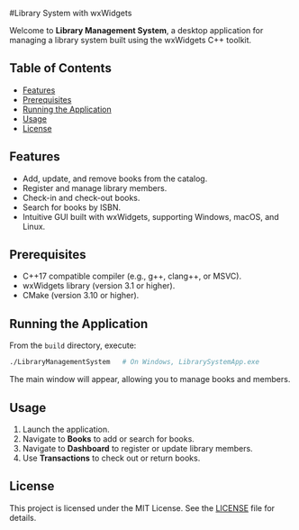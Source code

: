 #Library System with wxWidgets

Welcome to **Library Management System**, a desktop application for managing a library system built using the wxWidgets C++ toolkit.

## Table of Contents

- [Features](#features)
- [Prerequisites](#prerequisites)
- [Running the Application](#running-the-application)
- [Usage](#usage)
- [License](#license)

## Features

- Add, update, and remove books from the catalog.
- Register and manage library members.
- Check-in and check-out books.
- Search for books by ISBN.
- Intuitive GUI built with wxWidgets, supporting Windows, macOS, and Linux.

## Prerequisites

- C++17 compatible compiler (e.g., g++, clang++, or MSVC).
- wxWidgets library (version 3.1 or higher).
- CMake (version 3.10 or higher).

## Running the Application

From the `build` directory, execute:
```bash
./LibraryManagementSystem   # On Windows, LibrarySystemApp.exe
```
The main window will appear, allowing you to manage books and members.

## Usage

1. Launch the application.
2. Navigate to **Books** to add or search for books.
3. Navigate to **Dashboard** to register or update library members.
4. Use **Transactions** to check out or return books.


## License

This project is licensed under the MIT License. See the [LICENSE](LICENSE) file for details.
```